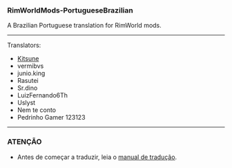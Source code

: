 ### RimWorldMods-PortugueseBrazilian
A Brazilian Portuguese translation for RimWorld mods.

------------------------

Translators:
- [Kitsune](https://github.com/KitsuneModder)
- vermibvs
- junio.king
- Rasutei
- Sr.dino
- LuizFernando6Th
- Uslyst
- Nem te conto
- Pedrinho Gamer 123123
-------------------------

### ATENÇÃO
- Antes de começar a traduzir, leia o [manual de tradução](https://github.com/KitsuneModder/Portuguese-Pack/blob/master/manual.md).
